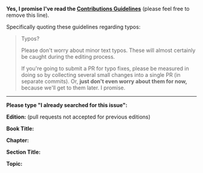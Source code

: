 **Yes, I promise I've read the [Contributions Guidelines](https://github.com/getify/You-Dont-Know-JS/blob/master/CONTRIBUTING.md)** (please feel free to remove this line).

Specifically quoting these guidelines regarding typos:

> Typos?
>
> Please don't worry about minor text typos. These will almost certainly be caught during the editing process.
>
> If you're going to submit a PR for typo fixes, please be measured in doing so by collecting several small changes into a single PR (in separate commits). Or, **just don't even worry about them for now,** because we'll get to them later. I promise.

----

**Please type "I already searched for this issue":**

**Edition:** (pull requests not accepted for previous editions)

**Book Title:**

**Chapter:**

**Section Title:**

**Topic:**
